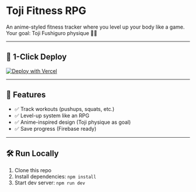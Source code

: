 # Toji Fitness RPG

An anime-styled fitness tracker where you level up your body like a game.  
Your goal: Toji Fushiguro physique 💪🔥

---

## 🚀 1-Click Deploy

[![Deploy with Vercel](https://vercel.com/button)](https://vercel.com/new/clone?repository-url=https://github.com/YOUR_USERNAME/toji-fitness-rpg-github)

---

## 📖 Features
- ✅ Track workouts (pushups, squats, etc.)
- ✅ Level-up system like an RPG
- ✅ Anime-inspired design (Toji physique as goal)
- ✅ Save progress (Firebase ready)

---

## 🛠️ Run Locally
1. Clone this repo
2. Install dependencies: `npm install`
3. Start dev server: `npm run dev`

